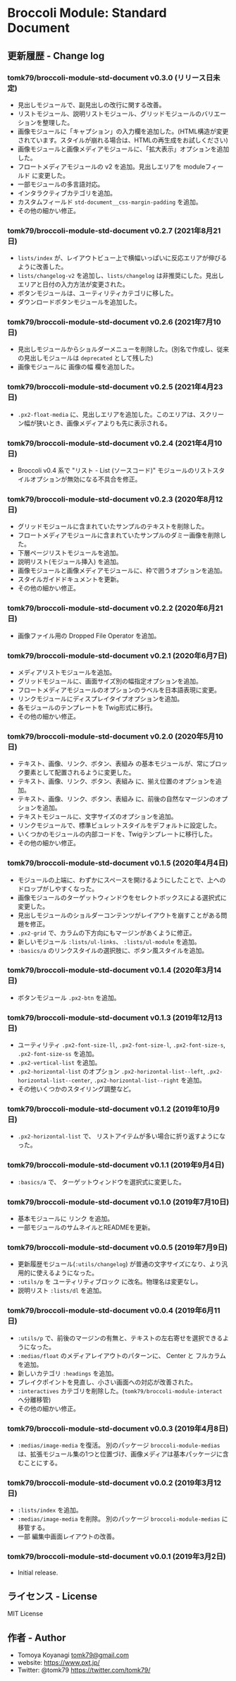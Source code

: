 # Broccoli Module: Standard Document

## 更新履歴 - Change log

### tomk79/broccoli-module-std-document v0.3.0 (リリース日未定)

- 見出しモジュールで、副見出しの改行に関する改善。
- リストモジュール、説明リストモジュール、グリッドモジュールのバリエーションを整理した。
- 画像モジュールに「キャプション」の入力欄を追加した。(HTML構造が変更されています。スタイルが崩れる場合は、HTMLの再生成をお試しください)
- 画像モジュールと画像メディアモジュールに、「拡大表示」オプションを追加した。
- フロートメディアモジュールの v2 を追加。見出しエリアを moduleフィールド に変更した。
- 一部モジュールの多言語対応。
- インタラクティブカテゴリを追加。
- カスタムフィールド `std-document__css-margin-padding` を追加。
- その他の細かい修正。

### tomk79/broccoli-module-std-document v0.2.7 (2021年8月21日)

- `lists/index` が、レイアウトビュー上で横幅いっぱいに反応エリアが伸びるように改善した。
- `lists/changelog-v2` を追加し、`lists/changelog` は非推奨にした。見出しエリアと日付の入力方法が変更された。
- ボタンモジュールは、ユーティリティカテゴリに移した。
- ダウンロードボタンモジュールを追加した。

### tomk79/broccoli-module-std-document v0.2.6 (2021年7月10日)

- 見出しモジュールからショルダーメニューを削除した。(別名で作成し、従来の見出しモジュールは `deprecated` として残した)
- 画像モジュールに 画像の幅 欄を追加した。

### tomk79/broccoli-module-std-document v0.2.5 (2021年4月23日)

- `.px2-float-media` に、見出しエリアを追加した。このエリアは、スクリーン幅が狭いとき、画像メディアよりも先に表示される。

### tomk79/broccoli-module-std-document v0.2.4 (2021年4月10日)

- Broccoli v0.4 系で "リスト - List (ソースコード)" モジュールのリストスタイルオプションが無効になる不具合を修正。

### tomk79/broccoli-module-std-document v0.2.3 (2020年8月12日)

- グリッドモジュールに含まれていたサンプルのテキストを削除した。
- フロートメディアモジュールに含まれていたサンプルのダミー画像を削除した。
- 下層ページリストモジュールを追加。
- 説明リスト(モジュール挿入) を追加。
- 画像モジュールと画像メディアモジュールに、枠で囲うオプションを追加。
- スタイルガイドドキュメントを更新。
- その他の細かい修正。

### tomk79/broccoli-module-std-document v0.2.2 (2020年6月21日)

- 画像ファイル用の Dropped File Operator を追加。

### tomk79/broccoli-module-std-document v0.2.1 (2020年6月7日)

- メディアリストモジュールを追加。
- グリッドモジュールに、画面サイズ別の幅指定オプションを追加。
- フロートメディアモジュールのオプションのラベルを日本語表現に変更。
- リンクモジュールにディスプレイタイプオプションを追加。
- 各モジュールのテンプレートを Twig形式に移行。
- その他の細かい修正。

### tomk79/broccoli-module-std-document v0.2.0 (2020年5月10日)

- テキスト、画像、リンク、ボタン、表組み の基本モジュールが、常にブロック要素として配置されるように変更した。
- テキスト、画像、リンク、ボタン、表組み に、揃え位置のオプションを追加。
- テキスト、画像、リンク、ボタン、表組み に、前後の自然なマージンのオプションを追加。
- テキストモジュールに、文字サイズのオプションを追加。
- リンクモジュールで、標準ビュレットスタイルをデフォルトに設定した。
- いくつかのモジュールの内部コードを、Twigテンプレートに移行した。
- その他の細かい修正。

### tomk79/broccoli-module-std-document v0.1.5 (2020年4月4日)

- モジュールの上端に、わずかにスペースを開けるようにしたことで、上へのドロップがしやすくなった。
- 画像モジュールのターゲットウィンドウをセレクトボックスによる選択式に変更した。
- 見出しモジュールのショルダーコンテンツがレイアウトを崩すことがある問題を修正。
- `.px2-grid` で、カラムの下方向にもマージンがあくように修正。
- 新しいモジュール `:lists/ul-links`、 `:lists/ul-module` を追加。
- `:basics/a` のリンクスタイルの選択肢に、ボタン風スタイルを追加。

### tomk79/broccoli-module-std-document v0.1.4 (2020年3月14日)

- ボタンモジュール `.px2-btn` を追加。

### tomk79/broccoli-module-std-document v0.1.3 (2019年12月13日)

- ユーティリティ `.px2-font-size-ll`, `.px2-font-size-l`, `.px2-font-size-s`, `.px2-font-size-ss` を追加。
- `.px2-vertical-list` を追加。
- `.px2-horizontal-list` のオプション `.px2-horizontal-list--left`, `.px2-horizontal-list--center`, `.px2-horizontal-list--right` を追加。
- その他いくつかのスタイリング調整など。

### tomk79/broccoli-module-std-document v0.1.2 (2019年10月9日)

- `.px2-horizontal-list` で、 リストアイテムが多い場合に折り返すようになった。

### tomk79/broccoli-module-std-document v0.1.1 (2019年9月4日)

- `:basics/a` で、 ターゲットウィンドウを選択式に変更した。

### tomk79/broccoli-module-std-document v0.1.0 (2019年7月10日)

- 基本モジュールに リンク を追加。
- 一部モジュールのサムネイルとREADMEを更新。

### tomk79/broccoli-module-std-document v0.0.5 (2019年7月9日)

- 更新履歴モジュール(`:utils/changelog`) が普通の文字サイズになり、より汎用的に使えるようになった。
- `:utils/p` を ユーティリティブロック に改名。物理名は変更なし。
- 説明リスト `:lists/dl` を追加。

### tomk79/broccoli-module-std-document v0.0.4 (2019年6月11日)

- `:utils/p` で、前後のマージンの有無と、テキストの左右寄せを選択できるようになった。
- `:medias/float` のメディアレイアウトのパターンに、 Center と フルカラム を追加。
- 新しいカテゴリ `:headings` を追加。
- ブレイクポイントを見直し、小さい画面への対応が改善された。
- `:interactives` カテゴリを削除した。(`tomk79/broccoli-module-interact` へ分離移管)
- その他の細かい修正。

### tomk79/broccoli-module-std-document v0.0.3 (2019年4月8日)

- `:medias/image-media` を復活。 別のパッケージ `broccoli-module-medias` は、拡張モジュール集の1つと位置づけ、画像メディアは基本パッケージに含むことにする。

### tomk79/broccoli-module-std-document v0.0.2 (2019年3月12日)

- `:lists/index` を追加。
- `:medias/image-media` を削除。 別のパッケージ `broccoli-module-medias` に移管する。
- 一部 編集中画面レイアウトの改善。

### tomk79/broccoli-module-std-document v0.0.1 (2019年3月2日)

- Initial release.


## ライセンス - License

MIT License


## 作者 - Author

- Tomoya Koyanagi <tomk79@gmail.com>
- website: <https://www.pxt.jp/>
- Twitter: @tomk79 <https://twitter.com/tomk79/>
